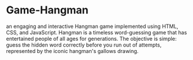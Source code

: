 # Game-Hangman
an engaging and interactive Hangman game implemented using HTML, CSS, and JavaScript. Hangman is a timeless word-guessing game that has entertained people of all ages for generations. The objective is simple: guess the hidden word correctly before you run out of attempts, represented by the iconic hangman's gallows drawing.
